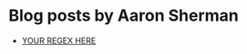 # Blog posts by Aaron Sherman

* [YOUR REGEX HERE](https://github.com/ajs/Gen6-Regex/blob/master/YOUR-REGEX-HERE-POSTING.md)

